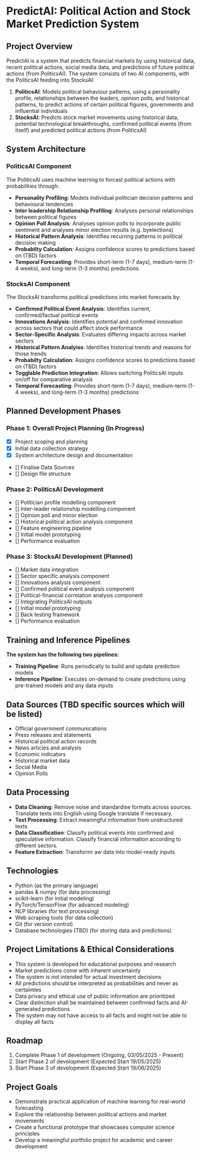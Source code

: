 # PredictAI: Political Action and Stock Market Prediction System

## Project Overview
PredictAI is a system that predicts financial markets by using historical data, recent political actions, social media data, and predictions of future political actions (from PoliticsAI). The system consists of two AI components, with the PoliticsAI feeding into StocksAI:

1. **PoliticsAI**: Models political behaviour patterns, using a personality profile, relationships between the leaders, opinion polls, and historical patterns, to predict actions of certain political figures, governments and influential individuals
2. **StocksAI**: Predicts stock market movements using historical data, potential technological breakthroughs, confirmed political events (from itself) and predicted political actions (from PoliticsAI)

## System Architecture

### PoliticsAI Component
The PoliticsAI uses machine learning to forcast political actions with probabilities through:

- **Personality Profiling**: Models individual politician decision patterns and behavioural tendencies
- **Inter leadership Relationship Profiling**: Analyses personal relationships between political figures
- **Opinion Poll Analysis**: Analyses opinion polls to incorporate public sentiment and analyses minor election results (e.g. byelections)
- **Historical Pattern Analysis**: Identifies recurring patterns in political decision making
- **Probabilty Calculation**: Assigns confidence scores to predictions based on (TBD) factors
- **Temporal Forecasting**: Provides short-term (1-7 days), medium-term (1-4 weeks), and long-term (1-3 months) predictions

### StocksAI Component
The StocksAI transforms political predictions into market forecasts by:

- **Confirmed Political Event Analysis**: Identifies current, confirmed/factual political events
- **Innovations Analysis**: Identifies potential and confirmed innovation across sectors that could affect stock performance
- **Sector-Specific Analysis**: Evaluates differing impacts across market sectors
- **Historical Pattern Analyiss**: Identifies historical trends and reasons for those trends
- **Probabilty Calculation**: Assigns confidence scores to predictions based on (TBD) factors
- **Togglable Prediction Integration**: Allows switching PoliticsAI inputs on/off for comparative analysis
- **Temporal Forecasting**: Provides short-term (1-7 days), medium-term (1-4 weeks), and long-term (1-3 months) predictions

## Planned Development Phases

### Phase 1: Overall Project Planning (In Progress)
- [x] Project scoping and planning
- [x] Initial data collection strategy
- [x] System architecture design and documentation
- [] Finalise Data Sources
- [] Design file structure

### Phase 2: PoliticsAI Development
- [] Politician profile modelling component
- [] Inter-leader relationship modelling component
- [] Opinion poll and minor election
- [] Historical political action analysis component
- [] Feature engineering pipeline
- [] Initial model prototyping
- [] Performance evaluation

### Phase 3: StocksAI Development (Planned)
- [] Market data integration
- [] Sector specific analysis component
- [] Innovations analysis component
- [] Confirmed political event analysis component
- [] Political-financial correlation analysis component
- [] Integrating PoliticsAI outputs
- [] Initial model prototyping
- [] Back testing framework
- [] Performance evaluation

## Training and Inference Pipelines
**The system has the following two pipelines:**
- **Training Pipeline**: Runs periodically to build and update prediction models
- **Inference Pipeline**: Executes on-demand to create predictions using pre-trained models and any data inputs


## Data Sources (TBD specific sources which will be listed)
- Official government communications
- Press releases and statements
- Historical political action records
- News articles and analysis
- Economic indicators
- Historical market data
- Social Media
- Opinion Polls

## Data Processing
- **Data Cleaning**: Remove noise and standardise formats across sources. Translate texts into English using Google translate if necessary.
- **Text Processing**: Extract meaningful information from unstructured texts
- **Data Classification**: Classify political events into confirmed and speculative information. Classify financial information according to different sectors.
- **Feature Extraction**: Transformr aw data into model-ready inputs

## Technologies
- Python (as the primary language)
- pandas & numpy (for data processing)
- scikit-learn (for initial modeling)
- PyTorch/TensorFlow (for advanced modeling)
- NLP libraries (for text processing)
- Web scraping tools (for data collection)
- Git (for version control)
- Database technologies (TBD) (for storing data and predictions)

## Project Limitations & Ethical Considerations
- This system is developed for educational purposes and research
- Market predictions come with inherent uncertainty
- The system is not intended for actual investment decisions
- All predictions should be interpreted as probabilities and never as certainties
- Data privacy and ethical use of public information are prioritized
- Clear distinction shall be maintained between confirmed facts and AI-generated predictions
- The system may not have access to all facts and might not be able to display all facts

## Roadmap
1. Complete Phase 1 of development (Ongoing, 03/05/2025 - Present)
2. Start Phase 2 of development (Expected Start 19/05/2025)
3. Start Phase 3 of development (Expected Start 19/06/2025)

## Project Goals
- Demonstrate practical application of machine learning for real-world forecasting
- Explore the relationship between political actions and market movements
- Create a functional prototype that showcases computer science principles
- Develop a meaningful portfolio project for academic and career development
